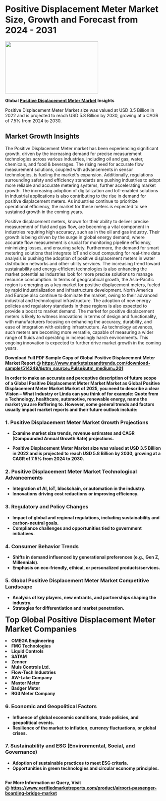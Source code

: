 <H1>Positive Displacement Meter Market Size, Growth and Forecast from 2024 - 2031</H1><img class="aligncenter size-medium wp-image-584254" src="https://thirdeyenews.in/wp-content/uploads/2024/09/Global-Market-Research-300x168.jpeg" alt="" width="300" height="168" /><p><strong>Global&nbsp;<a href="https://www.marketsizeandtrends.com/download-sample/514249/&amp;utm_source=Pulse&amp;utm_medium=201">Positive Displacement Meter Market</a> Insights</strong></p><p>Positive Displacement Meter Market size was valued at USD 3.5 Billion in 2022 and is projected to reach USD 5.8 Billion by 2030, growing at a CAGR of 7.5% from 2024 to 2030.</p><p><h2>Market Growth Insights</h2> <p>The Positive Displacement Meter market has been experiencing significant growth, driven by the increasing demand for precise measurement technologies across various industries, including oil and gas, water, chemicals, and food & beverages. The rising need for accurate flow measurement solutions, coupled with advancements in sensor technologies, is fueling the market's expansion. Additionally, regulations surrounding safety and efficiency standards are pushing industries to adopt more reliable and accurate metering systems, further accelerating market growth. The increasing adoption of digitalization and IoT-enabled solutions in industrial applications is also contributing to the rise in demand for positive displacement meters. As industries continue to prioritize operational efficiency, the market for these meters is expected to see sustained growth in the coming years.</p> <p><strong></strong></p> <p>Positive displacement meters, known for their ability to deliver precise measurement of fluid and gas flow, are becoming a vital component in industries requiring high accuracy, such as in the oil and gas industry. Their growth is being driven by the surge in global energy demand, where accurate flow measurement is crucial for monitoring pipeline efficiency, minimizing losses, and ensuring safety. Furthermore, the demand for smart metering solutions that integrate IoT and cloud computing for real-time data analysis is pushing the adoption of positive displacement meters in water distribution networks and other utility services. The increasing trend toward sustainability and energy-efficient technologies is also enhancing the market potential as industries look for more precise solutions to manage resource consumption. In terms of geographical growth, the Asia-Pacific region is emerging as a key market for positive displacement meters, fueled by rapid industrialization and infrastructure development. North America and Europe also continue to dominate the market, owing to their advanced industrial and technological infrastructure. The adoption of new energy policies and regulatory standards in these regions is also expected to provide a boost to market demand. The market for positive displacement meters is likely to witness innovations in terms of design and functionality, with manufacturers focusing on enhancing the accuracy, durability, and ease of integration with existing infrastructure. As technology advances, such meters are becoming more versatile, capable of measuring a wider range of fluids and operating in increasingly harsh environments. This ongoing innovation is expected to further drive market growth in the coming years.</p> <p><strong></p><p><span class=""><strong>Download Full PDF Sample Copy of Global Positive Displacement Meter Market Report</strong> @ <a href="https://www.marketsizeandtrends.com/download-sample/514249/&amp;utm_source=Pulse&amp;utm_medium=201" target="_blank">https://www.marketsizeandtrends.com/download-sample/514249/&amp;utm_source=Pulse&amp;utm_medium=201</a></span></p><p>In order to make an accurate and perceptive description of future scope of a Global&nbsp;Positive Displacement Meter Market Market as Global&nbsp;Positive Displacement Meter Market Market of 2025, you need to describe a clear Vision &ndash; What Industry or Linda can you think of for example: Quote from a Technology, healthcare, automotive, renewable energy, name the market you are Reffering to. However, some general trends and factors usually impact market reports and their future outlook include:</p><h3>1.&nbsp;<strong>Positive Displacement Meter Market Growth Projections</strong></h3><ul><li>Examine market size trends, revenue estimates and CAGR (Compounded Annual Growth Rate) projections.</li><li><p>Positive Displacement Meter Market size was valued at USD 3.5 Billion in 2022 and is projected to reach USD 5.8 Billion by 2030, growing at a CAGR of 7.5% from 2024 to 2030.</p></li></ul><h3>2.&nbsp;<strong>Positive Displacement Meter Market Technological Advancements</strong></h3><ul><li>Integration of AI, IoT, blockchain, or automation in the industry.</li><li>Innovations driving cost reductions or improving efficiency.</li></ul><h3>3.&nbsp;<strong>Regulatory and Policy Changes</strong></h3><ul><li>Impact of global and regional regulations, including sustainability and carbon-neutral goals.</li><li>Compliance challenges and opportunities tied to government initiatives.</li></ul><h3>4.&nbsp;<strong>Consumer Behavior Trends</strong></h3><ul><li>Shifts in demand influenced by generational preferences (e.g., Gen Z, Millennials).</li><li>Emphasis on eco-friendly, ethical, or personalized products/services.</li></ul><h3>5.&nbsp;<strong>Global Positive Displacement Meter Market Competitive Landscape</strong></h3><ul><li>Analysis of key players, new entrants, and partnerships shaping the industry.</li><li>Strategies for differentiation and market penetration.</li></ul><p data-pm-slice="1 1 []"><span style="color: inherit; font-family: inherit; font-size: 25px;">Top Global Positive Displacement Meter Market Companies</span></p><div class="" data-test-id=""><p><li>OMEGA Engineering</li><li> FMC Technologies</li><li> Liquid Controls</li><li> SATAM</li><li> Zenner</li><li> Muis Controls Ltd.</li><li> Flow-Tech Industries</li><li> AW-Lake Company</li><li> Master Meter</li><li> Badger Meter</li><li> RG3 Meter Company</li></p></div><h3>6.&nbsp;<strong>Economic and Geopolitical Factors</strong></h3><ul><li>Influence of global economic conditions, trade policies, and geopolitical events.</li><li>Resilience of the market to inflation, currency fluctuations, or global crises.</li></ul><h3>7.&nbsp;<strong>Sustainability and ESG (Environmental, Social, and Governance)</strong></h3><ul><li>Adoption of sustainable practices to meet ESG criteria.</li><li>Opportunities in green technologies and circular economy principles.</li></ul><h2><strong style="font-size: 14px;">For More Information or Query, Visit @&nbsp;</strong><a style="background-color: #ffffff; font-size: 14px;" href="https://www.marketsizeandtrends.com/report/positive-displacement-meter-market/" target="_blank">https://www.verifiedmarketreports.com/product/airport-passenger-boarding-bridge-market</a></h2>